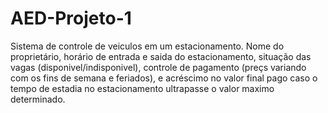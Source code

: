 # AED-Projeto-1
Sistema de controle de veiculos em um estacionamento. Nome do proprietário, horário de entrada e saida do estacionamento, situação das vagas (disponivel/indisponivel), controle de pagamento (preçs variando com os fins de semana e feriados), e acréscimo no valor final pago caso o tempo de estadia no estacionamento ultrapasse o valor maximo determinado.  
